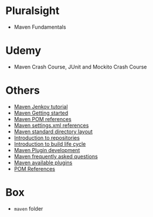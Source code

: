 # Pluralsight
* Maven Fundamentals

# Udemy
* Maven Crash Course, JUnit and Mockito Crash Course

# Others
* [Maven Jenkov tutorial](http://tutorials.jenkov.com/maven/maven-tutorial.html)
* [Maven Getting started](http://maven.apache.org/guides/getting-started/index.html#How_do_I_use_plugins)
* [Maven POM references](http://maven.apache.org/pom.html)
* [Maven settings.xml references](http://maven.apache.org/settings.html)
* [Maven standard directory layout](http://maven.apache.org/guides/introduction/introduction-to-the-standard-directory-layout.html)
* [Introduction to repositories](http://maven.apache.org/guides/introduction/introduction-to-repositories.html)
* [Introduction to build life cycle](http://maven.apache.org/guides/introduction/introduction-to-the-lifecycle.html)
* [Maven Plugin development](http://maven.apache.org/plugin-developers/index.html)
* [Maven frequently asked questions](https://maven.apache.org/general.html)
* [Maven available plugins](https://maven.apache.org/plugins/index.html)
* [POM References](http://maven.apache.org/pom.html)

# Box
* `maven` folder
